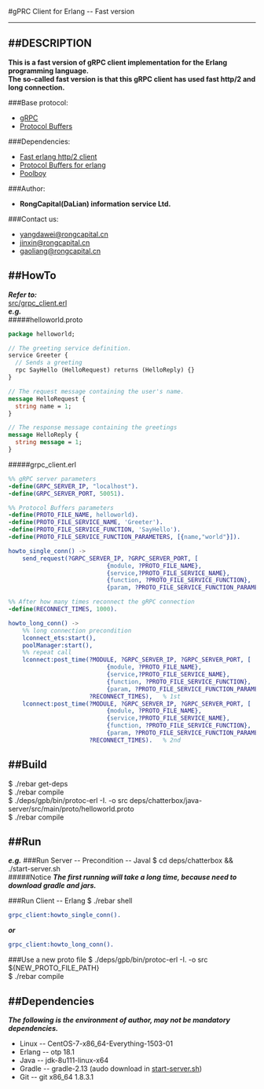 #gPRC Client for Erlang -- Fast version
*******************************

##DESCRIPTION
-------------
**This is a fast version of gRPC client implementation for the Erlang programming language.**  
**The so-called fast version is that this gRPC client has used fast http/2 and long connection.**

###Base protocol:
* [gRPC](http://www.grpc.io/ "gRPC")
* [Protocol Buffers](https://developers.google.com/protocol-buffers/docs/overview "Protocol Buffers")

###Dependencies:
* [Fast erlang http/2 client](https://github.com/optd-dl/http2-client-erlang-fast "Fast erlang http/2 client")
* [Protocol Buffers for erlang](https://github.com/tomas-abrahamsson/gpb "Protocol Buffers for erlang")
* [Poolboy](https://github.com/devinus/poolboy "Poolboy - A hunky Erlang worker pool factory")

###Author:
* **RongCapital(DaLian) information service Ltd.**

###Contact us:
* [yangdawei@rongcapital.cn](mailto:yangdawei@rongcapital.cn)
* [jinxin@rongcapital.cn](mailto:jinxin@rongcapital.cn)
* [gaoliang@rongcapital.cn](mailto:gaoliang@rongcapital.cn)

##HowTo
-------------------
***Refer to:***  
[src/grpc_client.erl](https://github.com/optd-dl/grpc-client-erlang-fast/blob/master/src/grpc_client.erl "grpc_client.erl")  
***e.g.***  
#####helloworld.proto
```protobuf
package helloworld;

// The greeting service definition.
service Greeter {
  // Sends a greeting
  rpc SayHello (HelloRequest) returns (HelloReply) {}
}

// The request message containing the user's name.
message HelloRequest {
  string name = 1;
}

// The response message containing the greetings
message HelloReply {
  string message = 1;
}
```
#####grpc_client.erl
```erlang
%% gRPC server parameters
-define(GRPC_SERVER_IP, "localhost").
-define(GRPC_SERVER_PORT, 50051).

%% Protocol Buffers parameters
-define(PROTO_FILE_NAME, helloworld).
-define(PROTO_FILE_SERVICE_NAME, 'Greeter').
-define(PROTO_FILE_SERVICE_FUNCTION, 'SayHello').
-define(PROTO_FILE_SERVICE_FUNCTION_PARAMETERS, [{name,"world"}]).

howto_single_conn() ->
	send_request(?GRPC_SERVER_IP, ?GRPC_SERVER_PORT, [
							{module, ?PROTO_FILE_NAME},
							{service,?PROTO_FILE_SERVICE_NAME},
							{function, ?PROTO_FILE_SERVICE_FUNCTION},
							{param, ?PROTO_FILE_SERVICE_FUNCTION_PARAMETERS}]).

%% After how many times reconnect the gRPC connection
-define(RECONNECT_TIMES, 1000).

howto_long_conn() ->
	%% long connection precondition
	lconnect_ets:start(),
	poolManager:start(),
	%% repeat call
	lconnect:post_time(?MODULE, ?GRPC_SERVER_IP, ?GRPC_SERVER_PORT, [
							{module, ?PROTO_FILE_NAME},
							{service,?PROTO_FILE_SERVICE_NAME},
							{function, ?PROTO_FILE_SERVICE_FUNCTION},
							{param, ?PROTO_FILE_SERVICE_FUNCTION_PARAMETERS}],
					   ?RECONNECT_TIMES),	% 1st
	lconnect:post_time(?MODULE, ?GRPC_SERVER_IP, ?GRPC_SERVER_PORT, [
							{module, ?PROTO_FILE_NAME},
							{service,?PROTO_FILE_SERVICE_NAME},
							{function, ?PROTO_FILE_SERVICE_FUNCTION},
							{param, ?PROTO_FILE_SERVICE_FUNCTION_PARAMETERS}],
					   ?RECONNECT_TIMES).	% 2nd
```

##Build
-------------------
$ ./rebar get-deps  
$ ./rebar compile  
$ ./deps/gpb/bin/protoc-erl -I. -o src deps/chatterbox/java-server/src/main/proto/helloworld.proto  
$ ./rebar compile

##Run
------------
***e.g.***
###Run Server -- Precondition -- Javal
$ cd deps/chatterbox && ./start-server.sh  
#####Notice
***The first running will take a long time, because need to download gradle and jars.***

###Run Client -- Erlang
$ ./rebar shell
```erlang
grpc_client:howto_single_conn().
```
***or***
```erlang
grpc_client:howto_long_conn().
```

###Use a new proto file
$ ./deps/gpb/bin/protoc-erl -I. -o src ${NEW_PROTO_FILE_PATH}  
$ ./rebar compile

##Dependencies
-------------------
***The following is the environment of author, may not be mandatory dependencies.***  

* Linux -- CentOS-7-x86_64-Everything-1503-01
* Erlang -- otp 18.1
* Java -- jdk-8u111-linux-x64
* Gradle -- gradle-2.13 (audo download in [start-server.sh](https://github.com/optd-dl/http2-client-erlang-fast/blob/master/start-server.sh "howto.erl"))
* Git -- git x86_64 1.8.3.1

